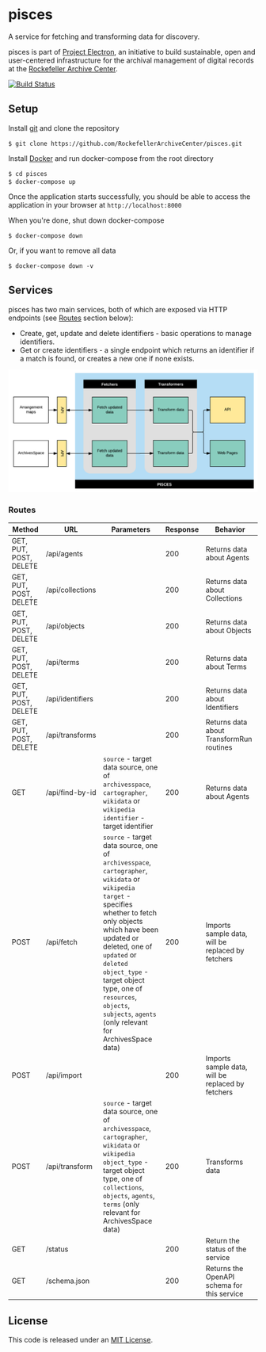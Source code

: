 # pisces
A service for fetching and transforming data for discovery.

pisces is part of [Project Electron](https://github.com/RockefellerArchiveCenter/project_electron), an initiative to build sustainable, open and user-centered infrastructure for the archival management of digital records at the [Rockefeller Archive Center](http://rockarch.org/).

[![Build Status](https://travis-ci.org/RockefellerArchiveCenter/pisces.svg?branch=master)](https://travis-ci.org/RockefellerArchiveCenter/pisces)

## Setup

Install [git](https://git-scm.com/) and clone the repository

    $ git clone https://github.com/RockefellerArchiveCenter/pisces.git

Install [Docker](https://store.docker.com/search?type=edition&offering=community) and run docker-compose from the root directory

    $ cd pisces
    $ docker-compose up

Once the application starts successfully, you should be able to access the application in your browser at `http://localhost:8000`

When you're done, shut down docker-compose

    $ docker-compose down

Or, if you want to remove all data

    $ docker-compose down -v


## Services

pisces has two main services, both of which are exposed via HTTP endpoints (see [Routes](#routes) section below):

* Create, get, update and delete identifiers - basic operations to manage identifiers.
* Get or create identifiers - a single endpoint which returns an identifier if a match is found, or creates a new one if none exists.

![Pisces diagram](pisces-services.png)


### Routes

| Method | URL | Parameters | Response  | Behavior  |
|--------|-----|---|---|---|
|GET, PUT, POST, DELETE|/api/agents||200|Returns data about Agents|
|GET, PUT, POST, DELETE|/api/collections||200|Returns data about Collections|
|GET, PUT, POST, DELETE|/api/objects||200|Returns data about Objects|
|GET, PUT, POST, DELETE|/api/terms||200|Returns data about Terms|
|GET, PUT, POST, DELETE|/api/identifiers||200|Returns data about Identifiers|
|GET, PUT, POST, DELETE|/api/transforms||200|Returns data about TransformRun routines|
|GET|/api/find-by-id|`source` - target data source, one of `archivesspace`, `cartographer`, `wikidata` or `wikipedia` <br/>`identifier` - target identifier|200|Returns data about Agents|
|POST|/api/fetch|`source` - target data source, one of `archivesspace`, `cartographer`, `wikidata` or `wikipedia` <br/>`target` - specifies whether to fetch only objects which have been updated or deleted, one of `updated` or `deleted`<br/>`object_type` - target object type, one of `resources`, `objects`, `subjects`, `agents` (only relevant for ArchivesSpace data)|200|Imports sample data, will be replaced by fetchers|
|POST|/api/import||200|Imports sample data, will be replaced by fetchers|
|POST|/api/transform|`source` - target data source, one of `archivesspace`, `cartographer`, `wikidata` or `wikipedia` <br/> `object_type` - target object type, one of `collections`, `objects`, `agents`, `terms` (only relevant for ArchivesSpace data)|200|Transforms data|
|GET|/status||200|Return the status of the service|
|GET|/schema.json||200|Returns the OpenAPI schema for this service|

## License

This code is released under an [MIT License](LICENSE).
